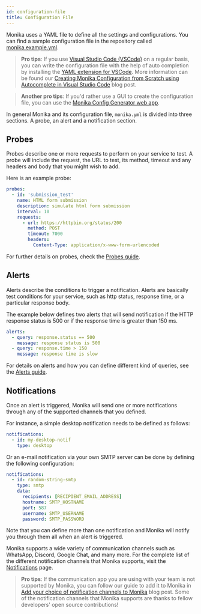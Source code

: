 ```yaml
---
id: configuration-file
title: Configuration File
---
```


Monika uses a YAML file to define all the settings and configurations. You can find a sample configuration file in the repository called [monika.example.yml](https://github.com/hyperjumptech/monika/blob/main/monika.example.yml).

> **Pro tips**: If you use [Visual Studio Code (VSCode)](https://code.visualstudio.com/) on a regular basis, you can write the configuration file with the help of auto completion by installing the [YAML extension for VSCode](https://marketplace.visualstudio.com/items?itemName=redhat.vscode-yaml). More information can be found our [Creating Monika Configuration from Scratch using Autocomplete in Visual Studio Code](https://medium.com/hyperjump-tech/creating-monika-configuration-from-scratch-using-autocomplete-in-visual-studio-code-d7bc86c1d36a) blog post.

> **Another pro tips**: If you'd rather use a GUI to create the configuration file, you can use the [Monika Config Generator web app](https://monika-config.hyperjump.tech/).

In general Monika and its configuration file, `monika.yml` is divided into three sections. A probe, an alert and a notification section.

## Probes

Probes describe one or more requests to perform on your service to test. A probe will include the request, the URL to test, its method, timeout and any headers and body that you might wish to add.

Here is an example probe:

```yaml
probes:
  - id: 'submission_test'
    name: HTML form submission
    description: simulate html form submission
    interval: 10
    requests:
      - url: https://httpbin.org/status/200
        method: POST
        timeout: 7000
        headers:
          Content-Type: application/x-www-form-urlencoded
```

For further details on probes, check the [Probes guide](/guides/probes).

## Alerts

Alerts describe the conditions to trigger a notification. Alerts are basically test conditions for your service, such as http status, response time, or a particular response body.

The example below defines two alerts that will send notification if the HTTP response status is 500 or if the response time is greater than 150 ms.

```yaml
alerts:
  - query: response.status == 500
    message: response status is 500
  - query: response.time > 150
    message: response time is slow
```

For details on alerts and how you can define different kind of queries, see the [Alerts guide](/guides/alerts).

## Notifications

Once an alert is triggered, Monika will send one or more notifications through any of the supported channels that you defined.

For instance, a simple desktop notification needs to be defined as follows:

```yaml
notifications:
  - id: my-desktop-notif
    type: desktop
```

Or an e-mail notification via your own SMTP server can be done by defining the following configuration:

```yaml
notifications:
  - id: random-string-smtp
    type: smtp
    data:
      recipients: [RECIPIENT_EMAIL_ADDRESS]
      hostname: SMTP_HOSTNAME
      port: 587
      username: SMTP_USERNAME
      password: SMTP_PASSWORD
```

Note that you can define more than one notification and Monika will notify you through them all when an alert is triggered.

Monika supports a wide variety of communication channels such as WhatsApp, Discord, Google Chat, and many more. For the complete list of the different notification channels that Monika supports, visit the [Notifications](/guides/notifications) page.

> **Pro tips**: If the communication app you are using with your team is not supported by Monika, you can follow our guide to add it to Monika in [Add your choice of notification channels to Monika](https://medium.com/hyperjump-tech/add-your-choice-of-notification-channels-to-monika-640f398aa265) blog post. Some of the notification channels that Monika supports are thanks to fellow developers' open source contributions!
